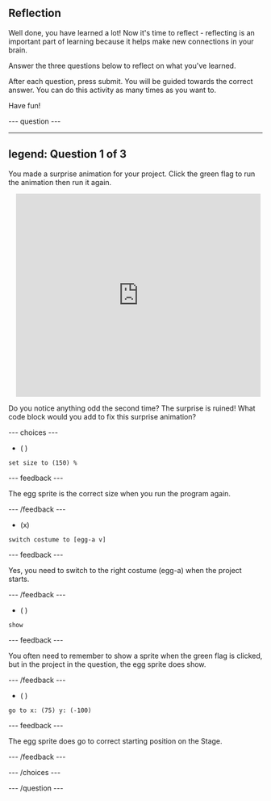 
## Reflection

Well done, you have learned a lot! Now it's time to reflect - reflecting is an important part of learning because it helps make new connections in your brain.

Answer the three questions below to reflect on what you've learned.

After each question, press submit. You will be guided towards the correct answer. You can do this activity as many times as you want to.

Have fun!

--- question ---

---
legend: Question 1 of 3
---

You made a surprise animation for your project. Click the green flag to run the animation then run it again.

<div class="scratch-preview" style="margin-left: 15px;">
  <iframe allowtransparency="true" width="485" height="402" src="https://scratch.mit.edu/projects/embed/499932713/?autostart=false" frameborder="0"></iframe>
</div>

Do you notice anything odd the second time? The surprise is ruined! What code block would you add to fix this surprise animation?

--- choices ---

- ( )
```blocks3
set size to (150) %
```

  --- feedback ---

 The egg sprite is the correct size when you run the program again.

  --- /feedback ---

- (x)
```blocks3
switch costume to [egg-a v]
```

  --- feedback ---

 Yes, you need to switch to the right costume (egg-a) when the project starts.

  --- /feedback ---

- ( )
```blocks3
show
```

  --- feedback ---

 You often need to remember to show a sprite when the green flag is clicked, but in the project in the question, the egg sprite does show.

  --- /feedback ---

- ( )
```blocks3
go to x: (75) y: (-100)
```

  --- feedback ---

 The egg sprite does go to correct starting position on the Stage.

  --- /feedback ---

--- /choices ---

--- /question ---
